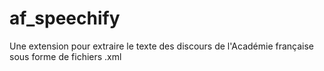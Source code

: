 # af_speechify
Une extension pour extraire le texte des discours de l'Académie française sous forme de fichiers .xml
